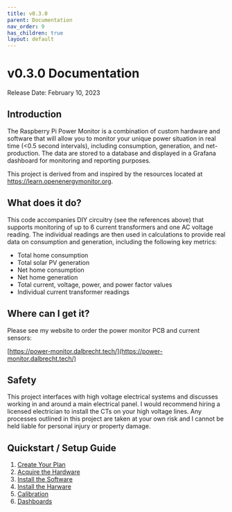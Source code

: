 ```yaml
---
title: v0.3.0
parent: Documentation
nav_order: 9
has_children: true
layout: default
---
```


# v0.3.0 Documentation

Release Date: February 10, 2023

## Introduction

The Raspberry Pi Power Monitor is a combination of custom hardware and software that will allow you to monitor your unique power situation in real time (<0.5 second intervals), including consumption, generation, and net-production. The data are stored to a database and displayed in a Grafana dashboard for monitoring and reporting purposes.

This project is derived from and inspired by the resources located at https://learn.openenergymonitor.org.


## What does it do?

This code accompanies DIY circuitry (see the references above) that supports monitoring of up to 6 current transformers and one AC voltage reading. The individual readings are then used in calculations to provide real data on consumption and generation, including the following key metrics:

 * Total home consumption
 * Total solar PV generation
 * Net home consumption
 * Net home generation
 * Total current, voltage, power, and power factor values
 * Individual current transformer readings


## Where can I get it?

Please see my website to order the power monitor PCB and current sensors:

[https://power-monitor.dalbrecht.tech/](https://power-monitor.dalbrecht.tech/)


## Safety

This project interfaces with high voltage electrical systems and discusses working in and around a main electrical panel. I would recommend hiring a licensed electrician to install the CTs on your high voltage lines. Any processes outlined in this project are taken at your own risk and I cannot be held liable for personal injury or property damage.

## Quickstart / Setup Guide

1. [Create Your Plan](./create-your-plan)
2. [Acquire the Hardware](./acquire-the-hardware)
3. [Install the Software](./install-the-software)
4. [Install the Harware](./install-the-harware)
5. [Calibration](./calibration)
6. [Dashboards](./dashboards)
